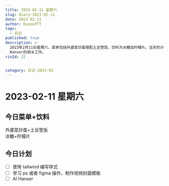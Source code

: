 ```yaml
---
title: 2023-02-11 星期六
slug: diary-2023-02-11
date: 2023-02-11
author: KazooTTT
tags:
  - 日记
published: true
description: >-
  2023年2月11日星期六，菜单包括外婆菜炒蛋搭配土豆箜饭，饮料为冰糖加柠檬片。当天的计划包括使用tailwind编写样式，学习Photoshop或Figma操作以制作视频封面模板，以及进行AI
  Hanser的相关工作。
rinId: 22


category: 日记-2023-02
---
```


# 2023-02-11 星期六

## 今日菜单+饮料

外婆菜炒蛋+土豆箜饭  
冰糖+柠檬片

## 今日计划

- [ ] 使用 tailwind 编写样式
- [ ] 学习 ps 或者 figma 操作，制作视频封面模板
- [ ] AI Hanser
